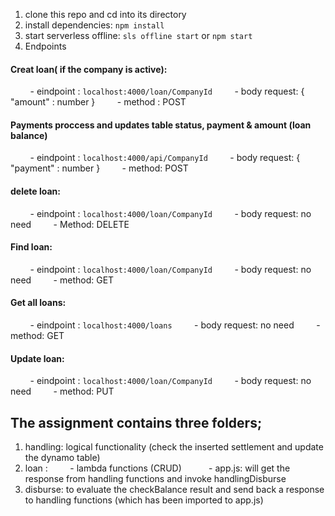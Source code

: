 1. clone this repo and cd into its directory
2. install dependencies: `npm install`
3. start serverless offline: `sls offline start` or `npm start`
4. Endpoints

#### Creat loan( if the company is active):
           - eindpoint : `localhost:4000/loan/CompanyId`
           - body request: { "amount" : number }
           - method : POST
#### Payments proccess and updates table status, payment & amount (loan balance)
           - eindpoint : `localhost:4000/api/CompanyId`
           - body request: { "payment" : number }
           - method: POST
#### delete loan:
           - eindpoint : `localhost:4000/loan/CompanyId`
           - body request: no need
           - Method: DELETE
#### Find loan:
           - eindpoint : `localhost:4000/loan/CompanyId`
           - body request: no need
           - method: GET
#### Get all loans:
           - eindpoint : `localhost:4000/loans`
           - body request: no need
           - method: GET
#### Update loan:
           - eindpoint : `localhost:4000/loan/CompanyId`
           - body request: no need
           - method: PUT

## The assignment contains three folders;

1. handling: logical functionality (check the inserted settlement and update the dynamo table)
2. loan :
        - lambda functions (CRUD)  
        - app.js: will get the response from handling functions and invoke handlingDisburse
3. disburse: to evaluate the checkBalance result and send back a response to handling functions (which has been imported to app.js)
